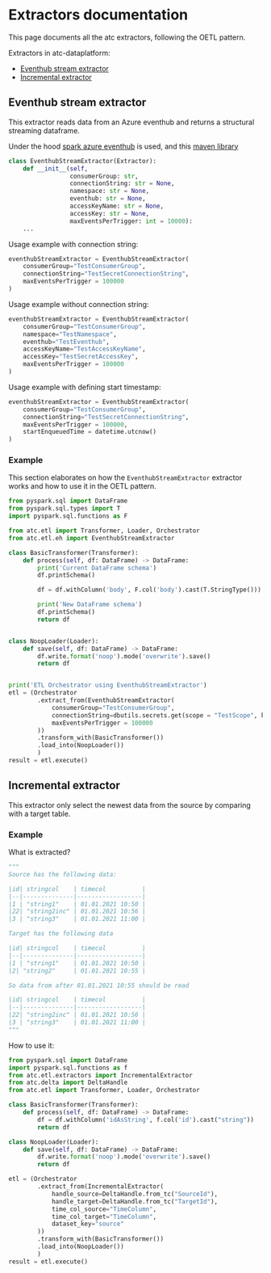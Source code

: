 # Extractors documentation
This page documents all the atc extractors, following the OETL pattern. 

Extractors in atc-dataplatform:

* [Eventhub stream extractor](#eventhub-stream-extractor)
* [Incremental extractor](#incremental-extractor)


## Eventhub stream extractor
This extractor reads data from an Azure eventhub and returns a structural streaming dataframe.

Under the hood [spark azure eventhub](https://github.com/Azure/azure-event-hubs-spark/blob/master/docs/PySpark/structured-streaming-pyspark.md) is used, and this [maven library](https://mvnrepository.com/artifact/com.microsoft.azure/azure-eventhubs-spark)

```python
class EventhubStreamExtractor(Extractor):
    def __init__(self, 
                 consumerGroup: str,
                 connectionString: str = None,
                 namespace: str = None,
                 eventhub: str = None,
                 accessKeyName: str = None,
                 accessKey: str = None,
                 maxEventsPerTrigger: int = 10000):
    ...
```

Usage example with connection string:
``` python
eventhubStreamExtractor = EventhubStreamExtractor(
    consumerGroup="TestConsumerGroup",
    connectionString="TestSecretConnectionString",
    maxEventsPerTrigger = 100000
)
```

Usage example without connection string:
``` python
eventhubStreamExtractor = EventhubStreamExtractor(
    consumerGroup="TestConsumerGroup",
    namespace="TestNamespace",
    eventhub="TestEventhub",
    accessKeyName="TestAccessKeyName",
    accessKey="TestSecretAccessKey",
    maxEventsPerTrigger = 100000
)
```

Usage example with defining start timestamp:
``` python
eventhubStreamExtractor = EventhubStreamExtractor(
    consumerGroup="TestConsumerGroup",
    connectionString="TestSecretConnectionString",
    maxEventsPerTrigger = 100000,
    startEnqueuedTime = datetime.utcnow()
)
```

### Example

This section elaborates on how the `EventhubStreamExtractor` extractor works and how to use it in the OETL pattern. 

```python
from pyspark.sql import DataFrame
from pyspark.sql.types import T
import pyspark.sql.functions as F

from atc.etl import Transformer, Loader, Orchestrator
from atc.etl.eh import EventhubStreamExtractor

class BasicTransformer(Transformer):
    def process(self, df: DataFrame) -> DataFrame:
        print('Current DataFrame schema')
        df.printSchema()

        df = df.withColumn('body', F.col('body').cast(T.StringType()))

        print('New DataFrame schema')
        df.printSchema()
        return df


class NoopLoader(Loader):
    def save(self, df: DataFrame) -> DataFrame:
        df.write.format('noop').mode('overwrite').save()
        return df


print('ETL Orchestrator using EventhubStreamExtractor')
etl = (Orchestrator
        .extract_from(EventhubStreamExtractor(
            consumerGroup="TestConsumerGroup",
            connectionString=dbutils.secrets.get(scope = "TestScope", key = "TestSecretConnectionString"),
            maxEventsPerTrigger = 100000
        ))
        .transform_with(BasicTransformer())
        .load_into(NoopLoader())
        )
result = etl.execute()
```


## Incremental extractor

This extractor only select the newest data from the source 
by comparing with a target table.

### Example

What is extracted?

```python
"""
Source has the following data:

|id| stringcol    | timecol          |
|--|--------------|------------------|
|1 | "string1"    | 01.01.2021 10:50 |
|22| "string2inc" | 01.01.2021 10:56 |
|3 | "string3"    | 01.01.2021 11:00 |

Target has the following data

|id| stringcol    | timecol          |
|--|--------------|------------------|
|1 | "string1"    | 01.01.2021 10:50 |
|2| "string2"     | 01.01.2021 10:55 |

So data from after 01.01.2021 10:55 should be read

|id| stringcol    | timecol          |
|--|--------------|------------------|
|22| "string2inc" | 01.01.2021 10:56 |
|3 | "string3"    | 01.01.2021 11:00 |
"""
```

How to use it:
```python
from pyspark.sql import DataFrame
import pyspark.sql.functions as f
from atc.etl.extractors import IncrementalExtractor
from atc.delta import DeltaHandle
from atc.etl import Transformer, Loader, Orchestrator

class BasicTransformer(Transformer):
    def process(self, df: DataFrame) -> DataFrame:
        df = df.withColumn('idAsString', f.col('id').cast("string"))
        return df

class NoopLoader(Loader):
    def save(self, df: DataFrame) -> DataFrame:
        df.write.format('noop').mode('overwrite').save()
        return df

etl = (Orchestrator
        .extract_from(IncrementalExtractor(
            handle_source=DeltaHandle.from_tc("SourceId"),
            handle_target=DeltaHandle.from_tc("TargetId"),
            time_col_source="TimeColumn",
            time_col_target="TimeColumn",
            dataset_key="source"
        ))
        .transform_with(BasicTransformer())
        .load_into(NoopLoader())
        )
result = etl.execute()
```
